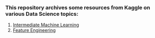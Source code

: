 ### This repository archives some resources from Kaggle on various Data Science topics:

1. [Intermediate Machine Learning](https://www.kaggle.com/learn/intermediate-machine-learning)
2. [Feature Engineering](https://www.kaggle.com/learn/feature-engineering)
